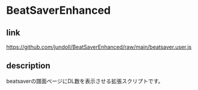 # BeatSaverEnhanced

## link
https://github.com/jundoll/BeatSaverEnhanced/raw/main/beatsaver.user.js

## description
beatsaverの譜面ページにDL数を表示させる拡張スクリプトです。
